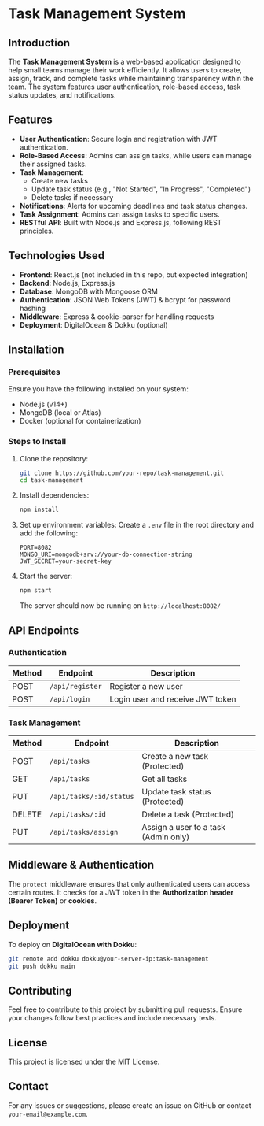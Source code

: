 # Task Management System

## Introduction
The **Task Management System** is a web-based application designed to help small teams manage their work efficiently. It allows users to create, assign, track, and complete tasks while maintaining transparency within the team. The system features user authentication, role-based access, task status updates, and notifications.

## Features
- **User Authentication**: Secure login and registration with JWT authentication.
- **Role-Based Access**: Admins can assign tasks, while users can manage their assigned tasks.
- **Task Management**:
  - Create new tasks
  - Update task status (e.g., "Not Started", "In Progress", "Completed")
  - Delete tasks if necessary
- **Notifications**: Alerts for upcoming deadlines and task status changes.
- **Task Assignment**: Admins can assign tasks to specific users.
- **RESTful API**: Built with Node.js and Express.js, following REST principles.

## Technologies Used
- **Frontend**: React.js (not included in this repo, but expected integration)
- **Backend**: Node.js, Express.js
- **Database**: MongoDB with Mongoose ORM
- **Authentication**: JSON Web Tokens (JWT) & bcrypt for password hashing
- **Middleware**: Express & cookie-parser for handling requests
- **Deployment**: DigitalOcean & Dokku (optional)

## Installation
### Prerequisites
Ensure you have the following installed on your system:
- Node.js (v14+)
- MongoDB (local or Atlas)
- Docker (optional for containerization)

### Steps to Install
1. Clone the repository:
   ```sh
   git clone https://github.com/your-repo/task-management.git
   cd task-management
   ```
2. Install dependencies:
   ```sh
   npm install
   ```
3. Set up environment variables:
   Create a `.env` file in the root directory and add the following:
   ```env
   PORT=8082
   MONGO_URI=mongodb+srv://your-db-connection-string
   JWT_SECRET=your-secret-key
   ```
4. Start the server:
   ```sh
   npm start
   ```
   The server should now be running on `http://localhost:8082/`

## API Endpoints
### Authentication
| Method | Endpoint        | Description |
|--------|----------------|-------------|
| POST   | `/api/register` | Register a new user |
| POST   | `/api/login`    | Login user and receive JWT token |

### Task Management
| Method | Endpoint             | Description |
|--------|----------------------|-------------|
| POST   | `/api/tasks`         | Create a new task (Protected) |
| GET    | `/api/tasks`         | Get all tasks |
| PUT    | `/api/tasks/:id/status` | Update task status (Protected) |
| DELETE | `/api/tasks/:id`     | Delete a task (Protected) |
| PUT    | `/api/tasks/assign`  | Assign a user to a task (Admin only) |

## Middleware & Authentication
The `protect` middleware ensures that only authenticated users can access certain routes. It checks for a JWT token in the **Authorization header (Bearer Token)** or **cookies**.

## Deployment
To deploy on **DigitalOcean with Dokku**:
```sh
git remote add dokku dokku@your-server-ip:task-management
git push dokku main
```

## Contributing
Feel free to contribute to this project by submitting pull requests. Ensure your changes follow best practices and include necessary tests.

## License
This project is licensed under the MIT License.

## Contact
For any issues or suggestions, please create an issue on GitHub or contact `your-email@example.com`.

